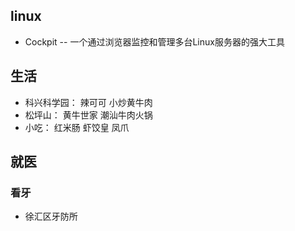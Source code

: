 ## linux
- Cockpit -- 一个通过浏览器监控和管理多台Linux服务器的强大工具


## 生活

- 科兴科学园： 辣可可 小炒黄牛肉
- 松坪山： 黄牛世家 潮汕牛肉火锅
- 小吃： 红米肠 虾饺皇 凤爪
  

## 就医

### 看牙
- 徐汇区牙防所
